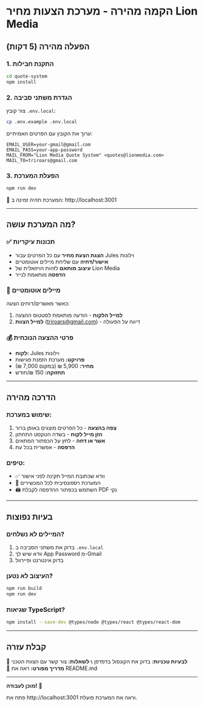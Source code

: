 # הקמה מהירה - מערכת הצעות מחיר Lion Media

## הפעלה מהירה (5 דקות)

### 1. התקנת חבילות
```bash
cd quote-system
npm install
```

### 2. הגדרת משתני סביבה
צור קובץ `.env.local`:
```bash
cp .env.example .env.local
```

ערוך את הקובץ עם הפרטים האמיתיים:
```env
EMAIL_USER=your-gmail@gmail.com
EMAIL_PASS=your-app-password
MAIL_FROM="Lion Media Quote System" <quotes@lionmedia.com>
MAIL_TO=triroars@gmail.com
```

### 3. הפעלת המערכת
```bash
npm run dev
```

🚀 המערכת תהיה זמינה ב: http://localhost:3001

---

## מה המערכת עושה?

### ✅ תכונות עיקריות
- **הצגת הצעת מחיר** עם כל הפרטים עבור Jules וילונות
- **אישור/דחיה** עם שליחת מיילים אוטומטיים
- **עיצוב מותאם** לזהות הויזואלית של Lion Media
- **הדפסה** מותאמת לנייר

### 📧 מיילים אוטומטיים
כאשר מאשרים/דוחים הצעה:
1. **למייל הלקוח** - הודעה מותאמת לסטטוס ההצעה
2. **למייל הצוות** (triroars@gmail.com) - דיווח על הפעולה

### 💰 פרטי ההצעה הנוכחית
- **לקוח:** Jules וילונות
- **פרויקט:** מערכת הזמנת פגישות
- **מחיר:** 5,900 ₪ (במקום 7,000 ₪)
- **תחזוקה:** 150 ₪/חודש

---

## הדרכה מהירה

### שימוש במערכת:
1. **צפה בהצעה** - כל הפרטים מוצגים באופן ברור
2. **הזן מייל לקוח** - בשדה הטקסט התחתון
3. **אשר או דחה** - לחץ על הכפתור המתאים
4. **הדפסה** - אפשרית בכל עת

### טיפים:
- ✅ וודא שכתובת המייל תקינה לפני אישור
- 📱 המערכת רספונסיבית לכל המכשירים
- 🖨️ השתמש בכפתור ההדפסה לקבלת PDF נקי

---

## בעיות נפוצות

### המיילים לא נשלחים?
1. בדוק את משתני הסביבה ב `.env.local`
2. וודא שיש לך App Password מ-Gmail
3. בדוק אינטרנט ופיירוול

### העיצוב לא נטען?
```bash
npm run build
npm run dev
```

### שגיאות TypeScript?
```bash
npm install --save-dev @types/node @types/react @types/react-dom
```

---

## קבלת עזרה

🔧 **לבעיות טכניות:** בדוק את הקונסול בדפדפן
📞 **לשאלות:** צור קשר עם הצוות הטכני  
📖 **מדריך מפורט:** ראה את README.md

---

**מוכן לעבודה!** 🚀

פתח את http://localhost:3001 וראה את המערכת פועלת.